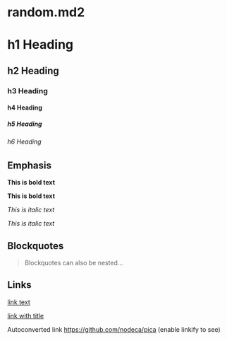 # random.md2

# h1 Heading 
## h2 Heading
### h3 Heading
#### h4 Heading
##### h5 Heading
###### h6 Heading





## Emphasis

**This is bold text**

__This is bold text__

*This is italic text*

_This is italic text_




## Blockquotes


> Blockquotes can also be nested...






## Links

[link text](http://dev.nodeca.com)

[link with title](http://nodeca.github.io/pica/demo/ "title text!")

Autoconverted link https://github.com/nodeca/pica (enable linkify to see)

